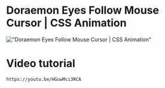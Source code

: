 # Doraemon Eyes Follow Mouse Cursor | CSS Animation

!["Doraemon Eyes Follow Mouse Cursor | CSS Animation"](https://user-images.githubusercontent.com/67447840/183949180-d97b14ba-1cec-4579-b87e-b3a0b655d607.gif "Doraemon Eyes Follow Mouse Cursor | CSS Animation")

# Video tutorial

    https://youtu.be/HGuwMci3RCA


